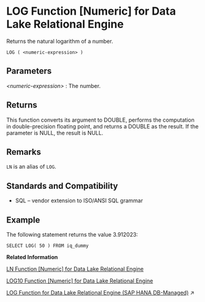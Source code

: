 <!-- loioa560332084f21015bf3b92161333e171 -->

# LOG Function \[Numeric\] for Data Lake Relational Engine

Returns the natural logarithm of a number.



```
LOG ( <numeric-expression> )
```



<a name="loioa560332084f21015bf3b92161333e171__LOG_parm1"/>

## Parameters

 *<numeric-expression\>*
 :   The number.

 

<a name="loioa560332084f21015bf3b92161333e171__LOG_returns1"/>

## Returns

This function converts its argument to DOUBLE, performs the computation in double-precision floating point, and returns a DOUBLE as the result. If the parameter is NULL, the result is NULL.



<a name="loioa560332084f21015bf3b92161333e171__LOG_remarks1"/>

## Remarks

`LN` is an alias of `LOG`.



<a name="loioa560332084f21015bf3b92161333e171__LOG_standards1"/>

## Standards and Compatibility

-   SQL – vendor extension to ISO/ANSI SQL grammar



<a name="loioa560332084f21015bf3b92161333e171__LOG_examples1"/>

## Example

The following statement returns the value 3.912023:

```
SELECT LOG( 50 ) FROM iq_dummy
```

**Related Information**  


[LN Function \[Numeric\] for Data Lake Relational Engine](ln-function-numeric-for-data-lake-relational-engine-a55f245.md "Returns the natural logarithm of the specified expression.")

[LOG10 Function \[Numeric\] for Data Lake Relational Engine](log10-function-numeric-for-data-lake-relational-engine-a560b1f.md "Returns the base 10 logarithm of a number.")

[LOG Function for Data Lake Relational Engine (SAP HANA DB-Managed)](https://help.sap.com/viewer/a898e08b84f21015969fa437e89860c8/2023_1_QRC/en-US/4bedccf5149e42c2bdb12854c1587418.html "Returns the natural logarithm of a number.") :arrow_upper_right:

